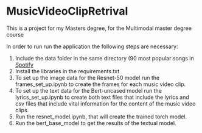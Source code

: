 # MusicVideoClipRetrival
This is a project for my Masters degree, for the Multimodal master degree course


In order to run run the application the following steps are necessary:
1. Include the data folder in the same directory (90 most popular songs in [Spotify](https://open.spotify.com/)
2. Install the libraries in the requirements.txt
3. To set up the image data for the Resnet-50 model run the frames_set_up.ipynb to create the frames for each music video clip.
4. To set up the text data for the Bert-uncased model run the lyrics_set_up.ipynb to create both text files that include the lyrics and csv files that include vital information for the content of the music video clips.
5. Run the resnet_model.ipynb, that will create the trained torch model.
6. Run the bert_base_model to get the results of the textual model.
